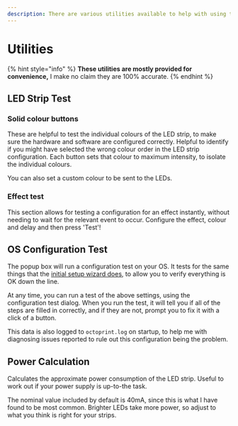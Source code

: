 ```yaml
---
description: There are various utilities available to help with using the plugin.
---
```


# Utilities

{% hint style="info" %}
**These utilities are mostly provided for convenience,** I make no claim they are 100% accurate.
{% endhint %}

## LED Strip Test

### Solid colour buttons

These are helpful to test the individual colours of the LED strip, to make sure the hardware and software are configured correctly. Helpful to identify if you might have selected the wrong colour order in the LED strip configuration. Each button sets that colour to maximum intensity, to isolate the individual colours.

You can also set a custom colour to be sent to the LEDs.

### Effect test

This section allows for testing a configuration for an effect instantly, without needing to wait for the relevant event to occur. Configure the effect, colour and delay and then press 'Test'!

## OS Configuration Test

The popup box will run a configuration test on your OS. It tests for the same things that the [initial setup wizard does](guides/setup-guide-1/spi-setup.md#initial-setup-wizard), to allow you to verify everything is OK down the line.

At any time, you can run a test of the above settings, using the configuration test dialog. When you run the test, it will tell you if all of the steps are filled in correctly, and if they are not, prompt you to fix it with a click of a button.

This data is also logged to `octoprint.log` on startup, to help me with diagnosing issues reported to rule out this configuration being the problem.

## Power Calculation

Calculates the approximate power consumption of the LED strip. Useful to work out if your power supply is up-to-the task.

The nominal value included by default is 40mA, since this is what I have found to be most common. Brighter LEDs take more power, so adjust to what you think is right for your strips.

